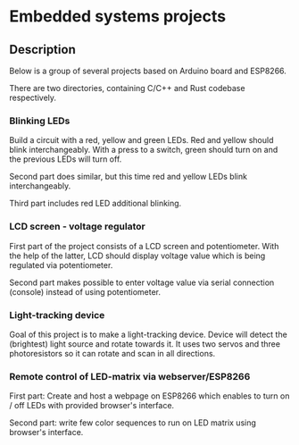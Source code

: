 # Embedded systems projects

## Description

Below is a group of several projects based on Arduino board and ESP8266.

There are two directories, containing C/C++ and Rust codebase respectively.

### Blinking LEDs

Build a circuit with a red, yellow and green LEDs. Red and yellow should blink
interchangeably. With a press to a switch, green should turn on and the previous
LEDs will turn off.

Second part does similar, but this time red and yellow LEDs blink interchangeably.

Third part includes red LED additional blinking.

### LCD screen - voltage regulator

First part of the project consists of a LCD screen and potentiometer. With the
help of the latter, LCD should display voltage value which is being regulated
via potentiometer.

Second part makes possible to enter voltage value via serial connection (console)
instead of using potentiometer.

### Light-tracking device

Goal of this project is to make a light-tracking device. Device will detect the
(brightest) light source and rotate towards it. It uses two servos and three
photoresistors so it can rotate and scan in all directions.

### Remote control of LED-matrix via webserver/ESP8266 

First part: Create and host a webpage on ESP8266 which enables to turn on / off
LEDs with provided browser's interface.

Second part: write few color sequences to run on LED matrix using browser's
interface.

